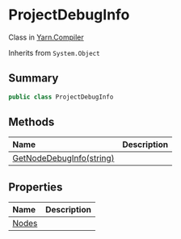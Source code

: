 # ProjectDebugInfo

Class in [Yarn.Compiler](/docs/api/csharp/yarn.compiler.md)

Inherits from `System.Object`

## Summary



```csharp
public class ProjectDebugInfo
```

## Methods

|Name|Description|
|:---|:---|
|[GetNodeDebugInfo(string)](/docs/api/csharp/yarn.compiler.projectdebuginfo.getnodedebuginfo.md)||

## Properties

|Name|Description|
|:---|:---|
|[Nodes](/docs/api/csharp/yarn.compiler.projectdebuginfo.nodes.md)||

